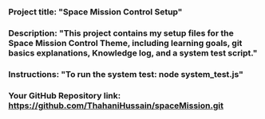 ### Project title: "Space Mission Control Setup"

### Description: "This project contains my setup files for the Space Mission Control Theme, including learning goals, git basics explanations, Knowledge log, and a system test script."

### Instructions: "To run the system test: node system_test.js"

### Your GitHub Repository link: https://github.com/ThahaniHussain/spaceMission.git